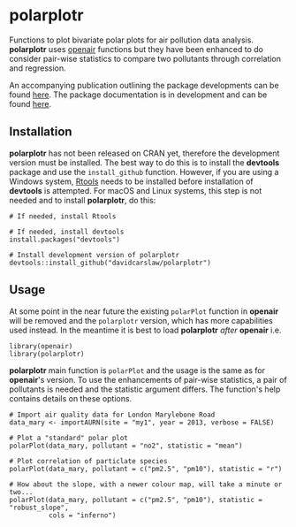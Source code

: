 # **polarplotr**

Functions to plot bivariate polar plots for air pollution data analysis. **polarplotr** uses [openair](https://github.com/davidcarslaw/openair) functions but they have been enhanced to do consider pair-wise statistics to compare two pollutants through correlation and regression.

An accompanying publication outlining the package developments can be found [here](http://www.sciencedirect.com/science/article/pii/S1352231016307166). The package documentation is in development and can be found [here](http://davidcarslaw.github.io/polarplotr/docs/). 

## Installation

**polarplotr** has not been released on CRAN yet, therefore the development version must be installed. The best way to do this is to install the **devtools** package and use the `install_github` function. However, if you are using a Windows system, [Rtools](https://cran.r-project.org/bin/windows/Rtools/) needs to be installed before installation of **devtools** is attempted. For macOS and Linux systems, this step is not needed and to install **polarplotr**, do this: 

```
# If needed, install Rtools

# If needed, install devtools
install.packages("devtools")

# Install development version of polarplotr
devtools::install_github("davidcarslaw/polarplotr")
```

## Usage

At some point in the near future the existing `polarPlot` function in **openair** will be removed and the `polarplotr` version, which has more capabilities used instead. In the meantime it is best to load **polarplotr** *after* **openair** i.e.

```
library(openair)
library(polarplotr)
```

**polarplotr** main function is `polarPlot` and the usage is the same as for **openair**'s version. To use the enhancements of pair-wise statistics, a pair of pollutants is needed and the statistic argument differs. The function's help contains details on these options. 

```
# Import air quality data for London Marylebone Road
data_mary <- importAURN(site = "my1", year = 2013, verbose = FALSE)

# Plot a "standard" polar plot
polarPlot(data_mary, pollutant = "no2", statistic = "mean")

# Plot correlation of particlate species
polarPlot(data_mary, pollutant = c("pm2.5", "pm10"), statistic = "r")

# How about the slope, with a newer colour map, will take a minute or two...
polarPlot(data_mary, pollutant = c("pm2.5", "pm10"), statistic = "robust_slope",
          cols = "inferno")
```
